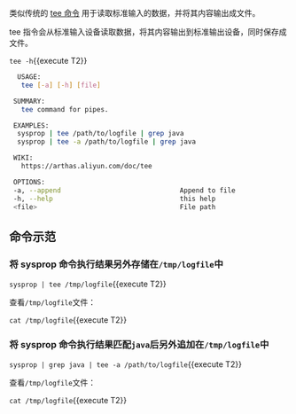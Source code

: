 类似传统的 [tee 命令](https://arthas.aliyun.com/doc/tee.html) 用于读取标准输入的数据，并将其内容输出成文件。

tee 指令会从标准输入设备读取数据，将其内容输出到标准输出设备，同时保存成文件。

`tee -h`{{execute T2}}

```bash
  USAGE:
   tee [-a] [-h] [file]

 SUMMARY:
   tee command for pipes.

 EXAMPLES:
  sysprop | tee /path/to/logfile | grep java
  sysprop | tee -a /path/to/logfile | grep java

 WIKI:
   https://arthas.aliyun.com/doc/tee

 OPTIONS:
 -a, --append                              Append to file
 -h, --help                                this help
 <file>                                    File path
```

## 命令示范

### 将 sysprop 命令执行结果另外存储在`/tmp/logfile`中

`sysprop | tee /tmp/logfile`{{execute T2}}

查看`/tmp/logfile`文件：

`cat /tmp/logfile`{{execute T2}}

### 将 sysprop 命令执行结果匹配`java`后另外追加在`/tmp/logfile`中

`sysprop | grep java | tee -a /path/to/logfile`{{execute T2}}

查看`/tmp/logfile`文件：

`cat /tmp/logfile`{{execute T2}}
